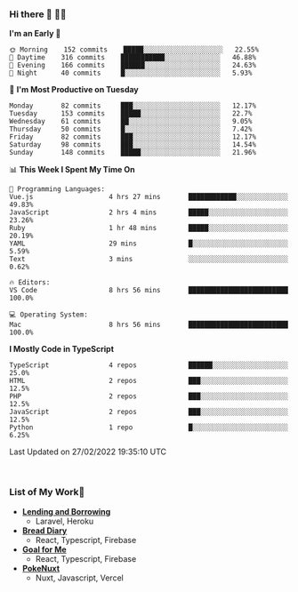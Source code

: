 ### Hi there 👋 🧑‍💻



<!--START_SECTION:waka-->
**I'm an Early 🐤** 

```text
🌞 Morning    152 commits    █████░░░░░░░░░░░░░░░░░░░░   22.55% 
🌆 Daytime    316 commits    ███████████░░░░░░░░░░░░░░   46.88% 
🌃 Evening    166 commits    ██████░░░░░░░░░░░░░░░░░░░   24.63% 
🌙 Night      40 commits     █░░░░░░░░░░░░░░░░░░░░░░░░   5.93%

```
📅 **I'm Most Productive on Tuesday** 

```text
Monday       82 commits     ███░░░░░░░░░░░░░░░░░░░░░░   12.17% 
Tuesday      153 commits    █████░░░░░░░░░░░░░░░░░░░░   22.7% 
Wednesday    61 commits     ██░░░░░░░░░░░░░░░░░░░░░░░   9.05% 
Thursday     50 commits     █░░░░░░░░░░░░░░░░░░░░░░░░   7.42% 
Friday       82 commits     ███░░░░░░░░░░░░░░░░░░░░░░   12.17% 
Saturday     98 commits     ███░░░░░░░░░░░░░░░░░░░░░░   14.54% 
Sunday       148 commits    █████░░░░░░░░░░░░░░░░░░░░   21.96%

```


📊 **This Week I Spent My Time On** 

```text
💬 Programming Languages: 
Vue.js                   4 hrs 27 mins       ████████████░░░░░░░░░░░░░   49.83% 
JavaScript               2 hrs 4 mins        █████░░░░░░░░░░░░░░░░░░░░   23.26% 
Ruby                     1 hr 48 mins        █████░░░░░░░░░░░░░░░░░░░░   20.19% 
YAML                     29 mins             █░░░░░░░░░░░░░░░░░░░░░░░░   5.59% 
Text                     3 mins              ░░░░░░░░░░░░░░░░░░░░░░░░░   0.62%

🔥 Editors: 
VS Code                  8 hrs 56 mins       █████████████████████████   100.0%

💻 Operating System: 
Mac                      8 hrs 56 mins       █████████████████████████   100.0%

```

**I Mostly Code in TypeScript** 

```text
TypeScript               4 repos             ██████░░░░░░░░░░░░░░░░░░░   25.0% 
HTML                     2 repos             ███░░░░░░░░░░░░░░░░░░░░░░   12.5% 
PHP                      2 repos             ███░░░░░░░░░░░░░░░░░░░░░░   12.5% 
JavaScript               2 repos             ███░░░░░░░░░░░░░░░░░░░░░░   12.5% 
Python                   1 repo              █░░░░░░░░░░░░░░░░░░░░░░░░   6.25%

```



 Last Updated on 27/02/2022 19:35:10 UTC
<!--END_SECTION:waka-->


<br />

### List of My Work🚀
- [**Lending and Borrowing**](https://lending-and-borrowing.herokuapp.com/)
  - Laravel, Heroku
- [**Bread Diary**](https://bread-diary-web.web.app/)
  - React, Typescript, Firebase
- [**Goal for Me**](https://goal-for-me.web.app/)
  - React, Typescript, Firebase
- [**PokeNuxt**](https://pokenuxt.vercel.app/)
  - Nuxt, Javascript, Vercel

